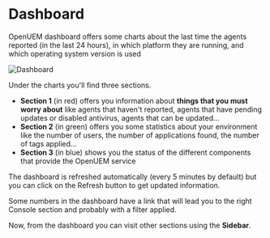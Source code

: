 # Dashboard

OpenUEM dashboard offers some charts about the last time the agents reported (in the last 24 hours), in which platform they are running, and which operating system version is used

![Dashboard](/img/console/dashboard.png)

Under the charts you'll find three sections.

- **Section 1** (in red) offers you information about **things that you must worry about** like agents that haven't reported, agents that have pending updates or disabled antivirus, agents that can be updated...
- **Section 2** (in green) offers you some statistics about your environment like the number of users, the number of applications found, the number of tags applied...
- **Section 3** (in blue) shows you the status of the different components that provide the OpenUEM service

The dashboard is refreshed automatically (every 5 minutes by default) but you can click on the Refresh button to get updated information.

Some numbers in the dashboard have a link that will lead you to the right Console section and probably with a filter applied.

Now, from the dashboard you can visit other sections using the **Sidebar**.
